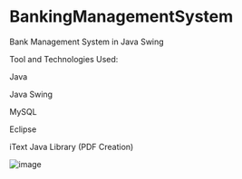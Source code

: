 # BankingManagementSystem
Bank Management System in Java Swing

Tool and Technologies Used:

Java

Java Swing

MySQL

Eclipse

iText Java Library (PDF Creation)









![image](https://github.com/namansharma9927/BankingManagementSystem/assets/138326588/346c1167-2eb3-4b5e-bca9-51f4f0deef54)

